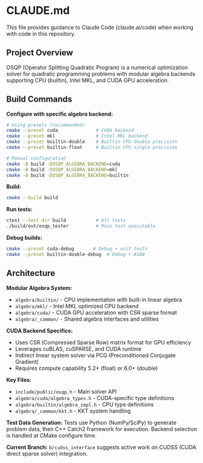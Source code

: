 # CLAUDE.md

This file provides guidance to Claude Code (claude.ai/code) when working with code in this repository.

## Project Overview

OSQP (Operator Splitting Quadratic Program) is a numerical optimization solver for quadratic programming problems with modular algebra backends supporting CPU (builtin), Intel MKL, and CUDA GPU acceleration.

## Build Commands

**Configure with specific algebra backend:**
```bash
# Using presets (recommended)
cmake --preset cuda              # CUDA backend
cmake --preset mkl               # Intel MKL backend  
cmake --preset builtin-double    # Builtin CPU double precision
cmake --preset builtin-float     # Builtin CPU single precision

# Manual configuration
cmake -B build -DOSQP_ALGEBRA_BACKEND=cuda
cmake -B build -DOSQP_ALGEBRA_BACKEND=mkl
cmake -B build -DOSQP_ALGEBRA_BACKEND=builtin
```

**Build:**
```bash
cmake --build build
```

**Run tests:**
```bash
ctest --test-dir build           # All tests
./build/out/osqp_tester          # Main test executable
```

**Debug builds:**
```bash
cmake --preset cuda-debug       # Debug + unit tests
cmake --preset builtin-double-debug  # Debug + ASAN
```

## Architecture

**Modular Algebra System:**
- `algebra/builtin/` - CPU implementation with built-in linear algebra
- `algebra/mkl/` - Intel MKL optimized CPU backend  
- `algebra/cuda/` - CUDA GPU acceleration with CSR sparse format
- `algebra/_common/` - Shared algebra interfaces and utilities

**CUDA Backend Specifics:**
- Uses CSR (Compressed Sparse Row) matrix format for GPU efficiency
- Leverages cuBLAS, cuSPARSE, and CUDA runtime
- Indirect linear system solver via PCG (Preconditioned Conjugate Gradient)
- Requires compute capability 5.2+ (float) or 6.0+ (double)

**Key Files:**
- `include/public/osqp.h` - Main solver API
- `algebra/cuda/algebra_types.h` - CUDA-specific type definitions
- `algebra/builtin/algebra_impl.h` - CPU type definitions
- `algebra/_common/kkt.h` - KKT system handling

**Test Data Generation:**
Tests use Python (NumPy/SciPy) to generate problem data, then C++ Catch2 framework for execution. Backend selection is handled at CMake configure time.

**Current Branch:** `b/cudss_interface` suggests active work on CUDSS (CUDA direct sparse solver) integration.
